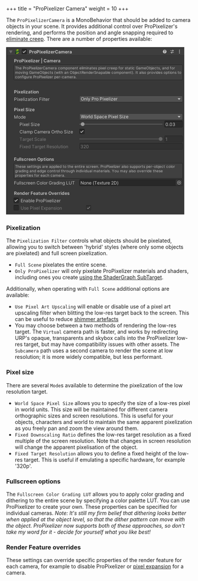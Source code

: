 +++
title = "ProPixelizer Camera"
weight = 10
+++

The `ProPixelizerCamera` is a MonoBehavior that should be added to camera objects in your scene. It provides additional control over ProPixelizer's rendering, and performs the position and angle snapping required to [eliminate creep](@/usage/eliminate_pixel_creep/index.md). There are a number of properties available:

<img src="camera.png" />

### Pixelization

The `Pixelization Filter` controls what objects should be pixelated, allowing you to switch between 'hybrid' styles (where only some objects are pixelated) and full screen pixelization.
- `Full Scene` pixelates the entire scene.
- `Only ProPixelizer` will only pixelate ProPixelizer materials and shaders, including ones you create [using the ShaderGraph SubTarget](@/usage/shadergraph/index.md).

Additionally, when operating with `Full Scene` additional options are available:
- `Use Pixel Art Upscaling` will enable or disable use of a pixel art upscaling filter when blitting the low-res target back to the screen. This can be useful to reduce [shimmer artefacts](@/tips_and_tricks/artefacts/index.md)
- You may choose between a two methods of rendering the low-res target. The `Virtual` camera path is faster, and works by redirecting URP's opaque, transparents and skybox calls into the ProPixelizer low-res target, but may have compatibility issues with other assets. The `Subcamera` path uses a second camera to render the scene at low resolution; it is more widely compatible, but less performant.

### Pixel size

There are several `Mode`s available to determine the pixelization of the low resolution target.
- `World Space Pixel Size` allows you to specify the size of a low-res pixel in world units. This size will be maintained for different camera orthographic sizes and screen resolutions. This is useful for your objects, characters and world to maintain the same apparent pixelization as you freely pan and zoom the view around them.
- `Fixed Downscaling Ratio` defines the low-res target resolution as a fixed multiple of the screen resolution. Note that changes in screen resolution will change the apparent pixelisation of the object.
- `Fixed Target Resolution` allows you to define a fixed height of the low-res target. This is useful if emulating a specific hardware, for example '320p'.

### Fullscreen options

The `Fullscreen Color Grading LUT` allows you to apply color grading and dithering to the entire scene by specifying a color palette LUT. You can use ProPixelizer to create your own. These properties can be specified for individual cameras. _Note: It's still my firm belief that dithering looks better when applied at the object level, so that the dither pattern can move with the object. ProPixelizer now supports both of these approaches, so don't take my word for it - decide for yourself what you like best!_

### Render Feature overrides

These settings can override specific properties of the render feature for each camera, for example to disable ProPixelizer or [pixel expansion](@/usage/pixelization/index.md) for a camera.